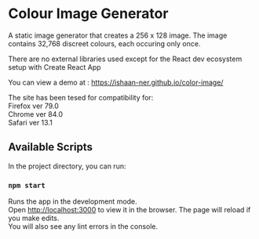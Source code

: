 # Colour Image Generator

A static image generator that creates a 256 x 128 image.
The image contains 32,768 discreet colours, each occuring only once.

There are no external libraries used except for the React dev ecosystem setup with Create React App

You can view a demo at : https://ishaan-ner.github.io/color-image/

The site has been tesed for compatibility for:<br />
Firefox ver 79.0 <br />
Chrome ver 84.0 <br />
Safari ver 13.1 <br />

## Available Scripts

In the project directory, you can run:

### `npm start`

Runs the app in the development mode.<br />
Open [http://localhost:3000](http://localhost:3000) to view it in the browser.
The page will reload if you make edits.<br />
You will also see any lint errors in the console.
